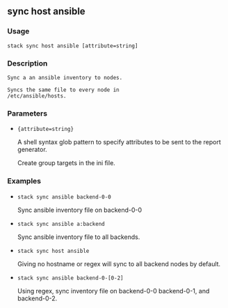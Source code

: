 ## sync host ansible

### Usage

`stack sync host ansible [attribute=string]`

### Description


	Sync a an ansible inventory to nodes.

	Syncs the same file to every node in
	/etc/ansible/hosts.

	

### Parameters
* `{attribute=string}`

   A shell syntax glob pattern to specify attributes to
	be sent to the report generator.

	Create group targets in the ini file.

### Examples

* `stack sync ansible backend-0-0`

   Sync ansible inventory file on backend-0-0

* `stack sync ansible a:backend`

   Sync ansible inventory file to all backends.

* `stack sync host ansible`

   Giving no hostname or regex will sync
	to all backend nodes by default.

* `stack sync ansible backend-0-[0-2]`

   Using regex, sync inventory file on backend-0-0
	backend-0-1, and backend-0-2.



